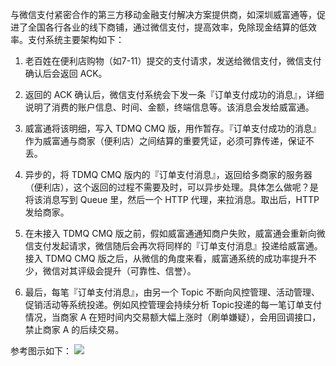 
与微信支付紧密合作的第三方移动金融支付解决方案提供商，如深圳威富通等，促进了全国各行各业的线下商铺，通过微信支付，提高效率，免除现金结算的低效率。支付系统主要架构如下：

1. 老百姓在便利店购物（如7-11）提交的支付请求，发送给微信支付，微信支付确认后会返回 ACK。

2. 返回的 ACK 确认后，微信支付系统会下发一条『订单支付成功的消息』，详细说明了消费的账户信息、时间、金额，终端信息等。该消息会发给威富通。

3. 威富通将该明细，写入 TDMQ CMQ 版，用作暂存。『订单支付成功的消息』作为威富通与商家（便利店）之间结算的重要凭证，必须可靠传递，保证不丢。

4. 异步的，将 TDMQ CMQ 版内的『订单支付消息』，返回给多商家的服务器（便利店），这个返回的过程不需要及时，可以异步处理。具体怎么做呢？是将该消息写到 Queue 里，然后一个 HTTP 代理，来拉消息。取出后，HTTP 发给商家。

5. 在未接入 TDMQ CMQ 版之前，假如威富通通知商户失败，威富通会重新向微信支付发起请求，微信随后会再次将同样的『订单支付消息』投递给威富通。接入 TDMQ CMQ 版之后，从微信的角度来看，威富通系统的成功率提升不少，微信对其评级会提升（可靠性、信誉）。

6. 最后，每笔『订单支付消息』，由另一个 Topic 不断向风控管理、活动管理、促销活动等系统投递。例如风控管理会持续分析 Topic投递的每一笔订单支付情况，当商家 A 在短时间内交易额大幅上涨时（刷单嫌疑），会用回调接口，禁止商家 A 的后续交易。

参考图示如下：
![](//mc.qcloudimg.com/static/img/7f42706e0f87a942e0c0122167797fa5/image.png)
